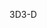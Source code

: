 <span data-ttu-id="b592b-101">3D</span><span class="sxs-lookup"><span data-stu-id="b592b-101">3-D</span></span>
